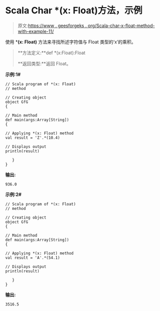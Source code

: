 # Scala Char *(x: Float)方法，示例

> 原文:[https://www . geesforgeks . org/Scala-char-x-float-method-with-example-11/](https://www.geeksforgeeks.org/scala-char-x-float-method-with-example-11/)

使用 ***(x: Float)** 方法来寻找所述字符值与 Float 类型的‘x’的乘积。

> **方法定义:**def *(x:Float):Float
> 
> **返回类型:**返回 Float。

**示例:1#**

```
// Scala program of *(x: Float)
// method

// Creating object
object GfG
{  

// Main method
def main(args:Array[String])
{

// Applying *(x: Float) method 
val result = 'Z'.*(10.4)

// Displays output
println(result)

   }
} 
```

**输出:**

```
936.0

```

**示例:2#**

```
// Scala program of *(x: Float)
// method

// Creating object
object GfG
{  

// Main method
def main(args:Array[String])
{

// Applying *(x: Float) method
val result = 'A'.*(54.1)

// Displays output
println(result)

   }
} 
```

**输出:**

```
3516.5

```